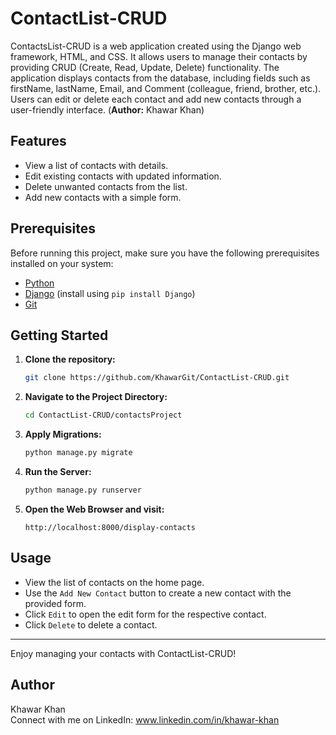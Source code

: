 # ContactList-CRUD

ContactsList-CRUD is a web application created using the Django web framework, HTML, and CSS. It allows users to manage their contacts by providing CRUD (Create, Read, Update, Delete) functionality. The application displays contacts from the database, including fields such as firstName, lastName, Email, and Comment (colleague, friend, brother, etc.). Users can edit or delete each contact and add new contacts through a user-friendly interface.
(<strong>Author:</strong> Khawar Khan)
## Features

- View a list of contacts with details.
- Edit existing contacts with updated information.
- Delete unwanted contacts from the list.
- Add new contacts with a simple form.

## Prerequisites

Before running this project, make sure you have the following prerequisites installed on your system:

- [Python](https://www.python.org/)
- [Django](https://www.djangoproject.com/) (install using `pip install Django`)
- [Git](https://git-scm.com/)

## Getting Started

1. **Clone the repository:**

   ```bash
   git clone https://github.com/KhawarGit/ContactList-CRUD.git
2. **Navigate to the Project Directory:**
   ```bash
   cd ContactList-CRUD/contactsProject
3. **Apply Migrations:**
   ```bash
   python manage.py migrate

4. **Run the Server:**
   ```bash
   python manage.py runserver
5. **Open the Web Browser and visit:**
   ```plaintext
   http://localhost:8000/display-contacts
## Usage
* View the list of contacts on the home page.
* Use the `Add New Contact` button to create a new contact with the provided form.
* Click `Edit` to open the edit form for the respective contact.
* Click `Delete` to delete a contact.
<hr>
Enjoy managing your contacts with ContactList-CRUD!

## Author
Khawar Khan
<br />
Connect with me on LinkedIn: www.linkedin.com/in/khawar-khan
